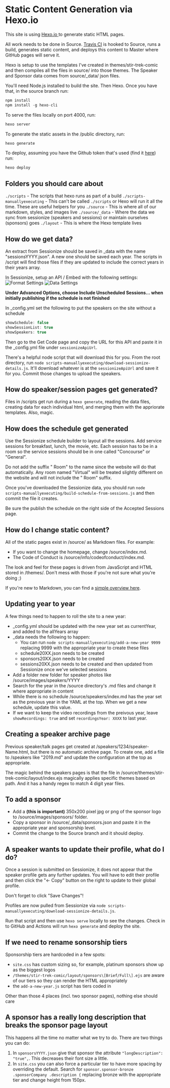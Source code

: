 # Static Content Generation via Hexo.io

This site is using [Hexo.io ](https://hexo.io/) to generate static HTML pages.

All work needs to be done in Source. [Travis CI](travis-ci.org) is hooked to Source, runs a build, generates static content, and deploys this content to Master where GitHub pages will serve it.

Hexo is setup to use the templates I've created in themes/stir-trek-comic and then compiles all the files in source/ into those themes. The Speaker and Sponsor data comes from source/_data/ json files.

You'll need Node.js installed to build the site. Then Hexo. Once you have that, in the source branch run:
```javascript
npm install
npm install -g hexo-cli
```

To serve the files locally on port 4000, run:
```javascript
hexo server
```

To generate the static assets in the /public directory, run:
```javascript
hexo generate
```

To deploy, assuming you have the Github token that's used (find it [here](https://travis-ci.org/stirtrek/stirtrek.github.io/settings)) run:
```javascript
hexo deploy
```

## Folders you should care about
`./scripts` - The scripts that hexo runs as part of a build
`./scripts-manuallyexecuting` - This can't be called `./scripts` or Hexo will run it all the time. These are useful helpers for you
`./source` - This is where all of our markdown, styles, and images live
`./source/_data` - Where the data we sync from sessionize (speakers and sessions) or maintain ourselves (sponsors) goes
`./layout` - This is where the Hexo template lives

## How do we get data?
An extract from Sessionize should be saved in _data with the name "sessionsYYYY.json". A new one should be saved each year. The scripts in /script will find those files if they are updated to include the correct years in their years array.

In Sessionize, setup an API / Embed with the following settings:
![Format Settings](readme-sessionize-1.png)
![Data Settings](readme-sessionize-2.png)

**Under Advanced Options, choose Include Unscheduled Sessions... when initially publishing if the schedule is not finished**

In _config.yml set the following to put the speakers on the site without a schedule

```javascript
showSchedule: false
showSessionList: true
showSpeakers: true
```

Then go to the Get Code page and copy the URL for this API and paste it in the _config.yml file under `sessionizeApiUrl`.

There's a helpful node script that will download this for you. From the root directory, run `node scripts-manuallyexecuting/download-sessionize-details.js`.  It'll download whatever is at the `sessionizeApiUrl` and save it for you. Commit those changes to upload the speakers.

## How do speaker/session pages get generated?
Files in /scripts get run during a `hexo generate`, reading the data files, creating data for each individual html, and merging them with the appriorate templates. Also, magic.

## How does the schedule get generated
Use the Sessionize schedule builder to layout all the sessions. Add service sessions for breakfast, lunch, the movie, etc. Each session has to be in a room so the service sessions should be in one called "Concourse" or "General".

Do not add the suffix " Room" to the name since the website will do that automatically. Any room named "Virtual" will be treated slightly different on the website and will not include the " Room" suffix.

Once you've downloaded the Sessionize data, you should run `node scripts-manuallyexecuting/build-schedule-from-sessions.js` and then commit the file it creates.

Be sure the publish the schedule on the right side of the Accepted Sessions page.

## How do I change static content?
All of the static pages exist in /source/ as Markdown files. For example:
* If you want to change the homepage, change /source/index.md. 
* The Code of Conduct is /source/info/codeofconduct/index.md.

The look and feel for these pages is driven from JavaScript and HTML stored in /themes/. Don't mess with those if you're not sure what you're doing ;)

If you're new to Markdown, you can find a [simple overview here](https://www.markdownguide.org/basic-syntax/).

## Updating year to year
A few things need to happen to roll the site to a new year:
- _config.yml should be updated with the new year set as currentYear, and added to the allYears array
- _data needs the following to happen:
    - You can run `node scripts-manuallyexecuting/add-a-new-year 9999` replacing 9999 with the appropriate year to create these files
    - schedule20XX.json needs to be created
    - sponsors20XX.json needs to be created
    - sessions20XX.json needs to be created and then updated from Sessionize once we've selected sessions
- Add a folder new folder for speaker photos like /source/images/speakers/YYYY
- Search for the year in the /source directory's .md files and change it where appropriate in content
- While there is no schedule /source/speakers/index.md has the year set as the previous year in the YAML at the top. When we get a new schedule, update this value.
- If we want to keep the video recordings from the preivous year, leave `showRecordings: true` and set `recordingsYear: XXXX` to last year.

## Creating a speaker archive page
Previous speaker/talk pages get created at /speakers/1234/speaker-Name.html, but there is no automatic archive page. To create one, add a file to /speakers like "2019.md" and update the configuration at the top as appropriate.

The magic behind the speakers pages is that the file in /source/themes/stir-trek-comic/layout/index.ejs magically applies specific themes based on path. And it has a handy regex to match 4 digit year files.

## To add a sponsor
- Add a **(this is important)** 350x200 pixel jpg or png of the sponsor logo to /source/images/sponsors/ folder.
- Copy a sponsor in /source/_data/sponsors.json and paste it in the appropriate year and sponsorship level.
- Commit the change to the Source branch and it should deploy.

## A speaker wants to update their profile, what do I do?
Once a session is submitted on Sessionize, it does not appear that the speaker profile gets any further updates. You will have to edit their profile and then click the "<- Copy" button on the right to update to their global profile.

Don't forget to click "Save Changes"!

Profiles are now pulled from Sessionize via `node scripts-manuallyexecuting/download-sessionize-details.js`. 

Run that script and then use `hexo serve` locally to see the changes. Check in to GitHub and Actions will run `hexo generate` and deploy the site.

## If we need to rename sonsorship tiers
Sponsorship tiers are hardcoded in a few spots:
- `site.css` has custom sizing so, for example, platinum sponsors show up as the biggest logos
- `/themes/stir-trek-comic/layout/sponsors\[Brief/Full\].ejs` are aware of our tiers so they can render the HTML appropriately
- the `add-a-new-year.js` script has tiers coded in

Other than those 4 places (incl. two sponsor pages), nothing else should care

## A sponsor has a really long description that breaks the sponsor page layout
This happens all the time no matter what we try to do. There are two things you can do:
1. In `sponsorsYYYY.json` give that sponsor the attribute `"longDescription": "true",`. This decreases their font size a little.
2. In `site.css` you can also force a particular tier to have more spacing by overriding the default. Search for `sponsor.sponsor-bronze .sponsorCompany .description {` replacing bronze with the appropriate tier and change height from 150px.

